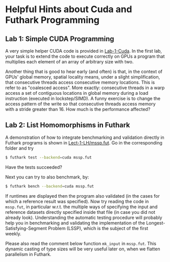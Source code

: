 # Helpful Hints about Cuda and Futhark Programming

## Lab 1: Simple CUDA Programming

A very simple helper CUDA code is provided in [Lab-1-Cuda](Lab-1-Cuda). In the first lab, your task is to extend the code to execute correctly on GPUs a program that multiplies each element of an array of arbitrary size with two.

Another thing that is good to hear early (and often) is that, in the context of GPUs' global memory, spatial locality means, under a slight simplification, that consecutive threads access consecutive memory locations. This is refer to as "coalesced access". More exactly: consecutive threads in a warp access a set of contiguous locations in global memory during a load instruction (executed in lockstep/SIMD). A funny exercise is to change the access pattern of the write so that consecutive threads access memory with a stride greater than 16. How much is the performance affected?

## Lab 2: List Homomorphisms in Futhark

A demonstration of how to integrate benchmarking and validation directly in Futhark programs is shown in [Lect-1-LH/mssp.fut](Lect-1-LH/mssp.fut). Go in the corresponding folder and try

```bash
$ futhark test --backend=cuda mssp.fut
```

Have the tests succeeded?

Next you can try to also benchmark, by:

```bash
$ futhark bench --backend=cuda mssp.fut
```

If runtimes are displayed then the program also validated (in the cases for which a reference result was specified). Now try reading the code in `mssp.fut`, in particular w.r.t. the multiple ways of specifying the input and reference datasets directly specified inside that file (in case you did not already look).   Understanding the automatic testing procedure will probably help you in benchmarking and validating the implementation of the Longest-Satisfying-Segment Problem (LSSP), which is the subject of the first weekly. 

Please also read the comment below function `mk_input` in `mssp.fut`. This dynamic casting of type sizes will be very useful later on, when we flatten parallelism in Futhark.

